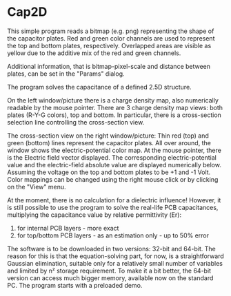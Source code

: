 # Cap2D
This simple program reads a bitmap (e.g. png) representing the shape of the capacitor plates. Red and green color channels are used to represent the top and bottom plates, respectively. Overlapped areas are visible as yellow due to the additive mix of the red and green channels.

Additional information, that is bitmap-pixel-scale and distance between plates, can be set in the "Params" dialog.

The program solves the capacitance of a defined 2.5D structure.

On the left window/picture there is a charge density map, also numerically readable by the mouse pointer. There are 3 charge density map views: both plates (R-Y-G colors), top and bottom. In particular, there is a cross-section selection line controlling the cross-section view.

The cross-section view on the right window/picture: Thin red (top) and green (bottom) lines represent the capacitor plates. All over around, the window shows the electric-potential color map. At the mouse pointer, there is the Electric field vector displayed. The corresponding electric-potential value and the electric-field absolute value are displayed numerically below. Assuming the voltage on the top and bottom plates to be +1 and -1 Volt. Color mappings can be changed using the right mouse click or by clicking on the "View" menu.

At the moment, there is no calculation for a dielectric influence!
However, it is still possible to use the program to solve the real-life PCB capacitances, multiplying the capacitance value by relative permittivity (Εr):

1. for internal PCB layers - more exact
2. for top/bottom PCB layers - as an estimation only - up to 50% error
   
The software is to be downloaded in two versions: 32-bit and 64-bit. The reason for this is that the equation-solving part, for now, is a straightforward Gaussian elimination, suitable only for a relatively small number of variables and limited by n² storage requirement. To make it a bit better, the 64-bit version can access much bigger memory, available now on the standard PC.
The program starts with a preloaded demo.
